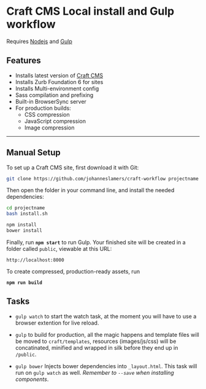 # Craft CMS Local install and Gulp workflow

Requires [Nodejs](http://nodejs.org/) and [Gulp](http://gulpjs.com/)

## Features

- Installs latest version of [Craft CMS](http://buildwithcraft.com)
- Installs Zurb Foundation 6 for sites
- Installs Multi-environment config
- Sass compilation and prefixing
- Built-in BrowserSync server
- For production builds:
  - CSS compression
  - JavaScript compression
  - Image compression

- - -




Manual Setup
-

To set up a Craft CMS site, first download it with Git:

```bash
git clone https://github.com/johanneslamers/craft-workflow projectname
```

Then open the folder in your command line, and install the needed dependencies:

```bash
cd projectname
bash install.sh
```

```bash
npm install
bower install
```

Finally, run **`npm start`** to run Gulp. Your finished site will be created in a folder called `public`, viewable at this URL:

```
http://localhost:8000
```

To create compressed, production-ready assets, run

**`npm run build`**


Tasks
-


* ```gulp watch``` to start the watch task, at the moment you will have to use a browser extention for live reload.

* ```gulp``` to build for production, all the magic happens and template files will be moved to ```craft/templates```, resources (images/js/css) will be concatinated, minified and wrapped in silk before they end up in ```/public```.

* ```gulp bower``` Injects bower dependencies into ```_layout.html```. This task will run on ```gulp watch``` as well.
_Remember to ```--save``` when installing components_.

